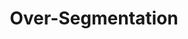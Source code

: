---
types: "word"

title: "Over-Segmentation"

categories: ['']

tags: ['Over', 'Segmentation']

arabic: 'تقطيع الأسطر كلها دون تقطيع سطر ما إلى عدة أسطر'

arexps: []

enwords: ['Over-Segmentation']

enexps: []

arlexicons: 'ق'

enlexicons: 'O'

authors: ['Ruqayya Roshdy']

translators: ['']

citations: 'تطبيقات الذكاء الاصطناعي في خدمة اللغة العربية'

sources: 'مركز الملك عبدالله بن عبدالعزيز الدولي لخدمة اللغة العربية'

word: "true"

slug: ""
---